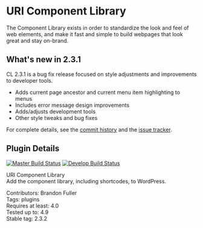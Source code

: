 # URI Component Library

The Component Library exists in order to standardize the look and feel of web elements, and make it fast and simple to build webpages that look great and stay on-brand.

## What's new in 2.3.1

CL 2.3.1 is a bug fix release focused on style adjustments and improvements to developer tools.

* Adds current page ancestor and current menu item highlighting to menus
* Includes error message design improvements
* Adds/adjusts development tools
* Other style tweaks and bug fixes

For complete details, see the [commit history](https://github.com/uriweb/uri-component-library/pull/80/commits) and the [issue tracker](https://github.com/uriweb/uri-component-library/issues). 

## Plugin Details

[![Master Build Status](https://travis-ci.org/uriweb/uri-component-library.svg?branch=master "Master build status")](https://travis-ci.org/uriweb/uri-component-library)
[![Develop Build Status](https://travis-ci.org/uriweb/uri-component-library.svg?branch=develop "Develop build status")](https://travis-ci.org/uriweb/uri-component-library)

URI Component Library  
Add the component library, including shortcodes, to WordPress.  

Contributors: Brandon Fuller  
Tags: plugins  
Requires at least: 4.0  
Tested up to: 4.9  
Stable tag: 2.3.2  